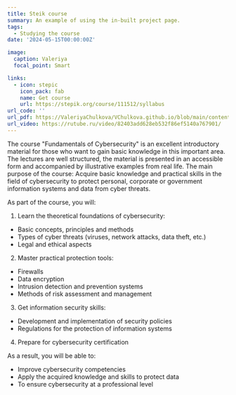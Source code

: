 ```yaml
---
title: Steik course
summary: An example of using the in-built project page.
tags:
  - Studying the course
date: '2024-05-15T00:00:00Z'

image:
  caption: Valeriya
  focal_point: Smart

links:
  - icon: stepic
    icon_pack: fab
    name: Get course
    url: https://stepik.org/course/111512/syllabus
url_code: ''
url_pdf: https://ValeriyaChulkova/VChulkova.github.io/blob/main/content/project/example/course.pdf
url_video: https://rutube.ru/video/82403add628eb532f86ef5140a767901/
---
```


The course "Fundamentals of Cybersecurity" is an excellent introductory material for those who want to gain basic knowledge in this important area. The lectures are well structured, the material is presented in an accessible form and accompanied by illustrative examples from real life.
The main purpose of the course:
Acquire basic knowledge and practical skills in the field of cybersecurity to protect personal, corporate or government information systems and data from cyber threats.

As part of the course, you will:

1. Learn the theoretical foundations of cybersecurity:
- Basic concepts, principles and methods
- Types of cyber threats (viruses, network attacks, data theft, etc.)
- Legal and ethical aspects

2. Master practical protection tools:
- Firewalls
- Data encryption 
- Intrusion detection and prevention systems
- Methods of risk assessment and management

3. Get information security skills:
- Development and implementation of security policies 
- Regulations for the protection of information systems

4. Prepare for cybersecurity certification

As a result, you will be able to:
- Improve cybersecurity competencies
- Apply the acquired knowledge and skills to protect data
- To ensure cybersecurity at a professional level

